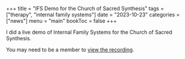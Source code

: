 +++
title = "IFS Demo for the Church of Sacred Synthesis"
tags = ["therapy", "internal family systems"]
date = "2023-10-23"
categories = ["news"]
menu = "main"
bookToc = false
+++

I did a live demo of Internal Family Systems for the Church of Sacred Synthesis.

You may need to be a member to [view the recording](https://thesacredsynthesis.com/events/internal-family-systems-with-josh-pritikin-730-pm-cst/).
